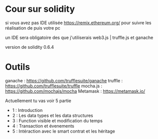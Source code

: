 # Cour sur  solidity


si vous avez pas IDE utilisée https://remix.ethereum.org/ pour suivre les réalisation de puis votre pc

un IDE sera obligatoire des que j'utiliserais web3.js | truffle.js et ganache

version de solidity 0.6.4

# Outils

ganache : https://github.com/trufflesuite/ganache
truffle : https://github.com/trufflesuite/truffle
mocha.js : https://github.com/mochajs/mocha
Metamask : https://metamask.io/

Actuellement tu vas voir 5 partie

- 1 : Introduction
- 2 : Les data types et les data structures
- 3 : Function visible et modification du temps
- 4 : Transaction et évenements 
- 5 : Intéraction avec le smart contrat et les héritage